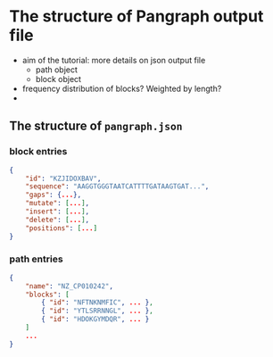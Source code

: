 # The structure of Pangraph output file

- aim of the tutorial: more details on json output file
    - path object
    - block object
- frequency distribution of blocks? Weighted by length?
- 

## The structure of `pangraph.json`


### block entries

```json
{
    "id": "KZJIDOXBAV",
    "sequence": "AAGGTGGGTAATCATTTTGATAAGTGAT...",
    "gaps": {...},
    "mutate": [...],
    "insert": [...],
    "delete": [...],
    "positions": [...]
}
```

### path entries

```json
{
    "name": "NZ_CP010242",
    "blocks": [
        { "id": "NFTNKNMFIC", ... },
        { "id": "YTLSRRNNGL", ... },
        { "id": "HDOKGYMDQR", ... }
    ]
    ...
}
```

